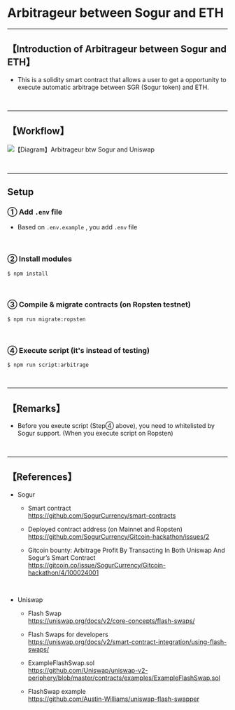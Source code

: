 # Arbitrageur between Sogur and ETH

***
## 【Introduction of Arbitrageur between Sogur and ETH】
- This is a solidity smart contract that allows a user to get a opportunity to execute automatic arbitrage between SGR (Sogur token) and ETH.


&nbsp;

***

## 【Workflow】
![【Diagram】Arbitrageur btw Sogur and Uniswap](https://user-images.githubusercontent.com/19357502/100517139-02808a80-31cc-11eb-8b6a-dae2bfe99846.jpg)

&nbsp;

***

## Setup
### ① Add `.env` file
- Based on `.env.example` , you add  `.env` file

<br>

### ② Install modules
```
$ npm install
```

<br>

### ③ Compile & migrate contracts (on Ropsten testnet)
```
$ npm run migrate:ropsten
```

<br>

### ④ Execute script (it's instead of testing)
```
$ npm run script:arbitrage
```

&nbsp;

***

## 【Remarks】
- Before you exeute script (Step④ above), you need to whitelisted by Sogur support. (When you execute script on Ropsten)


&nbsp;


***

## 【References】
- Sogur   
  - Smart contract  
    https://github.com/SogurCurrency/smart-contracts  

  - Deployed contract address (on Mainnet and Ropsten)  
    https://github.com/SogurCurrency/Gitcoin-hackathon/issues/2

  - Gitcoin bounty: Arbitrage Profit By Transacting In Both Uniswap And Sogur’s Smart Contract  
    https://gitcoin.co/issue/SogurCurrency/Gitcoin-hackathon/4/100024001  

<br>

- Uniswap 
  - Flash Swap  
    https://uniswap.org/docs/v2/core-concepts/flash-swaps/  

  - Flash Swaps for developers  
    https://uniswap.org/docs/v2/smart-contract-integration/using-flash-swaps/     

  - ExampleFlashSwap.sol  
    https://github.com/Uniswap/uniswap-v2-periphery/blob/master/contracts/examples/ExampleFlashSwap.sol  

  - FlashSwap example  
    https://github.com/Austin-Williams/uniswap-flash-swapper  
